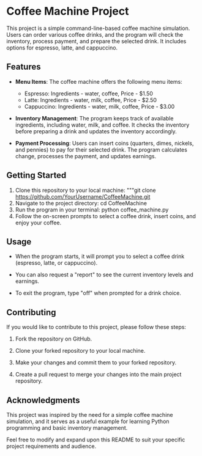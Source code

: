 # Coffee Machine Project

This project is a simple command-line-based coffee machine simulation. Users can order various coffee drinks, and the program will check the inventory, process payment, and prepare the selected drink. It includes options for espresso, latte, and cappuccino.

## Features

- **Menu Items**: The coffee machine offers the following menu items:
  - Espresso: Ingredients - water, coffee, Price - $1.50
  - Latte: Ingredients - water, milk, coffee, Price - $2.50
  - Cappuccino: Ingredients - water, milk, coffee, Price - $3.00

- **Inventory Management**: The program keeps track of available ingredients, including water, milk, and coffee. It checks the inventory before preparing a drink and updates the inventory accordingly.

- **Payment Processing**: Users can insert coins (quarters, dimes, nickels, and pennies) to pay for their selected drink. The program calculates change, processes the payment, and updates earnings.

## Getting Started

1. Clone this repository to your local machine:
   """git clone <https://github.com/YourUsername/CoffeeMachine.git>
2. Navigate to the project directory:
   cd CoffeeMachine
3. Run the program in your terminal:
   python coffee_machine.py
4. Follow the on-screen prompts to select a coffee drink, insert coins, and enjoy your coffee.

## Usage

- When the program starts, it will prompt you to select a coffee drink (espresso, latte, or cappuccino).

- You can also request a "report" to see the current inventory levels and earnings.

- To exit the program, type "off" when prompted for a drink choice.

## Contributing

If you would like to contribute to this project, please follow these steps:

1. Fork the repository on GitHub.

2. Clone your forked repository to your local machine.

3. Make your changes and commit them to your forked repository.

4. Create a pull request to merge your changes into the main project repository.

## Acknowledgments

This project was inspired by the need for a simple coffee machine simulation, and it serves as a useful example for learning Python programming and basic inventory management.

Feel free to modify and expand upon this README to suit your specific project requirements and audience.
